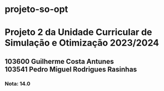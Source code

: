 # projeto-so-opt
<h1>Projeto 2 da Unidade Curricular de Simulação e Otimização 2023/2024</h1>
<h2>103600 Guilherme Costa Antunes<br>
103541 Pedro Miguel Rodrigues Rasinhas</h2>
<h3>Nota: 14.0</h3>
